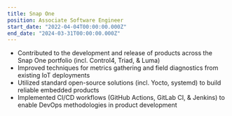 ```yaml
---
title: Snap One
position: Associate Software Engineer
start_date: "2022-04-04T00:00:00.000Z"
end_date: "2024-03-31T00:00:00.000Z"
---
```


- Contributed to the development and release of products across the Snap One portfolio (incl. Control4, Triad, & Luma)
- Improved techniques for metrics gathering and field diagnostics from existing IoT deployments
- Utilized standard open-source solutions (incl. Yocto, systemd) to build reliable embedded products
- Implemented CI/CD workflows (GitHub Actions, GitLab CI, & Jenkins) to enable DevOps methodologies in product development